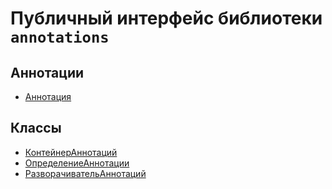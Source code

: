 # Публичный интерфейс библиотеки `annotations`

## Аннотации

* [Аннотация](Аннотации/Аннотация)

## Классы
* [КонтейнерАннотаций](Классы/КонтейнерАннотаций)
* [ОпределениеАннотации](Классы/ОпределениеАннотации)
* [РазворачивательАннотаций](Классы/РазворачивательАннотаций)
